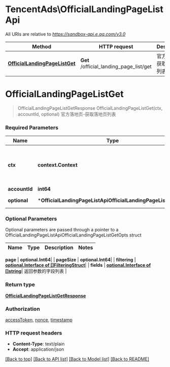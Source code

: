 # TencentAds\OfficialLandingPageListApi

All URIs are relative to *https://sandbox-api.e.qq.com/v3.0*

Method | HTTP request | Description
------------- | ------------- | -------------
[**OfficialLandingPageListGet**](OfficialLandingPageListApi.md#OfficialLandingPageListGet) | **Get** /official_landing_page_list/get | 官方落地页-获取落地页列表


# **OfficialLandingPageListGet**
> OfficialLandingPageListGetResponse OfficialLandingPageListGet(ctx, accountId, optional)
官方落地页-获取落地页列表

### Required Parameters

Name | Type | Description  | Notes
------------- | ------------- | ------------- | -------------
 **ctx** | **context.Context** | context for authentication, logging, cancellation, deadlines, tracing, etc.
  **accountId** | **int64**|  | 
 **optional** | ***OfficialLandingPageListApiOfficialLandingPageListGetOpts** | optional parameters | nil if no parameters

### Optional Parameters
Optional parameters are passed through a pointer to a OfficialLandingPageListApiOfficialLandingPageListGetOpts struct

Name | Type | Description  | Notes
------------- | ------------- | ------------- | -------------

 **page** | **optional.Int64**|  | 
 **pageSize** | **optional.Int64**|  | 
 **filtering** | [**optional.Interface of []FilteringStruct**](FilteringStruct.md)|  | 
 **fields** | [**optional.Interface of []string**](string.md)| 返回参数的字段列表 | 

### Return type

[**OfficialLandingPageListGetResponse**](OfficialLandingPageListGetResponse.md)

### Authorization

[accessToken](../README.md#accessToken), [nonce](../README.md#nonce), [timestamp](../README.md#timestamp)

### HTTP request headers

 - **Content-Type**: text/plain
 - **Accept**: application/json

[[Back to top]](#) [[Back to API list]](../README.md#documentation-for-api-endpoints) [[Back to Model list]](../README.md#documentation-for-models) [[Back to README]](../README.md)

